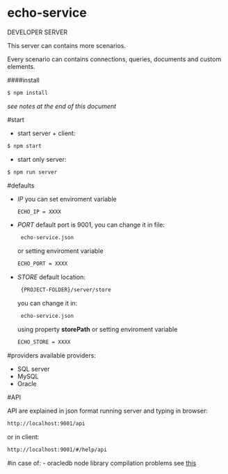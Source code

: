# echo-service
DEVELOPER SERVER

This server can contains more scenarios.

Every scenario can contains connections, queries, documents and custom elements.


####install
```sh
$ npm install
```
*see notes at the end of this document*

#start

- start server + client:

```sh
$ npm start
```

- start only server:
```sh
$ npm run server
```


#defaults

- *IP*
  you can set enviroment variable
    ```sh
    ECHO_IP = XXXX
    ```

- *PORT*
  default port is 9001, you can change it in file:
    ```sh
     echo-service.json
    ```
    or setting enviroment variable
    ```sh
    ECHO_PORT = XXXX
    ```

- *STORE*
  default location:
    ```sh
     {PROJECT-FOLDER}/server/store
    ```
    you can change it in:
    ```sh
     echo-service.json
    ```
    using property **storePath**
    or setting enviroment variable
    ```sh
    ECHO_STORE = XXXX
    ```

#providers
available providers:
- SQL server
- MySQL
- Oracle

#API

API are explained in json format running server and typing in browser:
```sh
http://localhost:9001/api
```
or in client:
```sh
http://localhost:9001/#/help/api
```


#in case of:
    - oracledb node library compilation problems see [this](./assets/oracledb/README.md)
